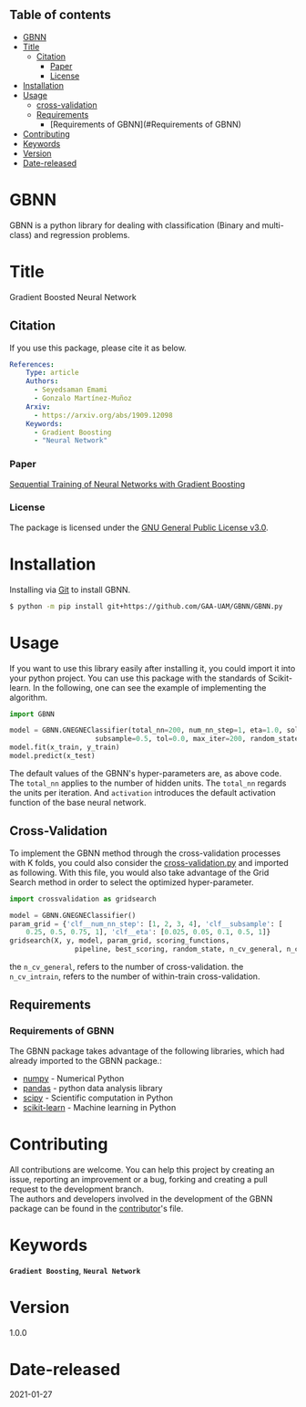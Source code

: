 ## Table of contents
* [GBNN](#GBNN)
* [Title](#Title)
    * [Citation](#Citation)
        * [Paper](#Paper)
        * [License](#License)
* [Installation](#Installation)
* [Usage](#Usage)
   * [cross-validation](#cross-validation)
   * [Requirements](#Requirements)
      * [Requirements of GBNN](#Requirements of GBNN)
* [Contributing](#Contributing)  
* [Keywords](#Keywords)  
* [Version](#Version)  
* [Date-released](#Date-released)      




# GBNN
GBNN is a python library for dealing with classification (Binary and multi-class) and regression problems.

# Title
Gradient Boosted Neural Network

## Citation 
If you use this package, please cite it as below.

```yaml
References:
    Type: article
    Authors:
      - Seyedsaman Emami
      - Gonzalo Martínez-Muñoz
    Arxiv:
      - https://arxiv.org/abs/1909.12098
    Keywords:
      - Gradient Boosting
      - "Neural Network"
```
### Paper
[Sequential Training of Neural Networks with Gradient Boosting](https://arxiv.org/abs/1909.12098)

### License
The package is licensed under the [GNU General Public License v3.0](https://spdx.org/licenses/GPL-3.0-or-later.html).



# Installation
Installing via [Git](https://github.com/) to install GBNN.

```bash
$ python -m pip install git+https://github.com/GAA-UAM/GBNN/GBNN.py
```

# Usage
If you want to use this library easily after installing it, you could import 
it into your python project. You can use this package with the standards of 
Scikit-learn.
In the following, one can see the example of implementing the algorithm. 

```python
import GBNN

model = GBNN.GNEGNEClassifier(total_nn=200, num_nn_step=1, eta=1.0, solver='lbfgs',
                     subsample=0.5, tol=0.0, max_iter=200, random_state=None, activation='logistic')
model.fit(x_train, y_train)
model.predict(x_test)
```
The default values of the GBNN's hyper-parameters are, as above code. 
The `total_nn` applies to the number of hidden units. The `total_nn` regards the units per iteration. 
And `activation` introduces the default activation function of the base neural network.


## Cross-Validation
To implement the GBNN method through the cross-validation processes with K folds, 
you could also consider the [cross-validation.py](crossvalidation.py) and imported as following.
With this file, you would also take advantage of the Grid Search method in order to select the optimized hyper-parameter.

```python
import crossvalidation as gridsearch

model = GBNN.GNEGNEClassifier()
param_grid = {'clf__num_nn_step': [1, 2, 3, 4], 'clf__subsample': [
    0.25, 0.5, 0.75, 1], 'clf__eta': [0.025, 0.05, 0.1, 0.5, 1]}
gridsearch(X, y, model, param_grid, scoring_functions,
                pipeline, best_scoring, random_state, n_cv_general, n_cv_intrain)
```
the `n_cv_general`, refers to the number of cross-validation. the `n_cv_intrain`, refers to the number of within-train cross-validation.

## Requirements
### Requirements of GBNN
The GBNN package takes advantage of the following libraries, which had already imported to the GBNN package.:
- [numpy](https://numpy.org/) - Numerical Python
- [pandas](https://pandas.pydata.org/) - python data analysis library
- [scipy](https://www.scipy.org/) - Scientific computation in Python
- [scikit-learn](https://scikit-learn.org/stable/) - Machine learning in Python


# Contributing
All contributions are welcome. You can help this project by creating an issue, 
reporting an improvement or a bug, forking and creating a pull request to the 
development branch.
<br/>
The authors and developers involved in the development of the GBNN package can be found in the [contributor](contributors.txt)'s file.


# Keywords
**`Gradient Boosting`**, **`Neural Network`**

# Version 
1.0.0

# Date-released
2021-01-27
